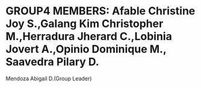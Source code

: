 # GROUP4 MEMBERS: Afable Christine Joy S.,Galang Kim Christopher M.,Herradura Jherard C.,Lobinia Jovert A.,Opinio Dominique M., Saavedra Pilary D.
Mendoza Abigail D.(Group Leader)
